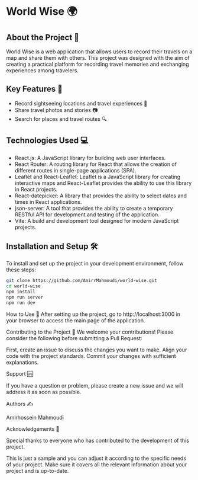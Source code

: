 # World Wise 🌍

## About the Project 📖
World Wise is a web application that allows users to record their travels on a map and share them with others. This project was designed with the aim of creating a practical platform for recording travel memories and exchanging experiences among travelers.

## Key Features 🔑
- Record sightseeing locations and travel experiences 📍
- Share travel photos and stories 📷
- Search for places and travel routes 🔍

## Technologies Used 💻
- React.js: A JavaScript library for building web user interfaces.
- React Router: A routing library for React that allows the creation of different routes in single-page applications (SPA).
- Leaflet and React-Leaflet: Leaflet is a JavaScript library for creating interactive maps and React-Leaflet provides the ability to use this library in React projects.
- React-datepicker: A library that provides the ability to select dates and times in React applications.
- json-server: A tool that provides the ability to create a temporary RESTful API for development and testing of the application.
- Vite: A build and development tool designed for modern JavaScript projects.

## Installation and Setup 🛠️
To install and set up the project in your development environment, follow these steps:

```bash
git clone https://github.com/AmirrMahmoudi/world-wise.git
cd world-wise
npm install
npm run server
npm run dev
```

How to Use 🚀
After setting up the project, go to http://localhost:3000 in your browser to access the main page of the application.

Contributing to the Project 🤝
We welcome your contributions! Please consider the following before submitting a Pull Request:

First, create an issue to discuss the changes you want to make.
Align your code with the project standards.
Commit your changes with sufficient explanations.

Support 🆘

If you have a question or problem, please create a new issue and we will address it as soon as possible.

Authors ✍️

Amirhossein Mahmoudi

Acknowledgements 🙏

Special thanks to everyone who has contributed to the development of this project.

This is just a sample and you can adjust it according to the specific needs of your project. Make sure it covers all the relevant information about your project and is up-to-date.


